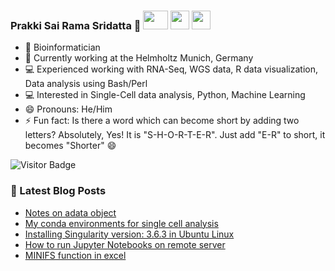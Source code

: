 ### Prakki Sai Rama Sridatta 👋 [<img src="https://img.shields.io/badge/-blue?style=flat-square&logo=Linkedin&logoColor=white&link=https://www.linkedin.com/in/prakki-sai-rama-sridatta-data" width="40" height="30">](https://www.linkedin.com/in/prakki-sai-rama-sridatta-data/) [<img src="https://upload.wikimedia.org/wikipedia/commons/thumb/6/6f/Logo_of_Twitter.svg/1920px-Logo_of_Twitter.svg.png" width="30" height="30">](https://twitter.com/Prakki_Rama) [<img src="https://www.blogger.com/img/logo_blogger_40px.png" width="30" height="30">](https://asearchforsolutions.blogspot.com/)


- 🔭 Bioinformatician
- 🌱 Currently working at the Helmholtz Munich, Germany
- 💻 Experienced working with RNA-Seq, WGS data, R data visualization, Data analysis using Bash/Perl
- 💻 Interested in Single-Cell data analysis, Python, Machine Learning
- 😄 Pronouns: He/Him
- ⚡ Fun fact: Is there a word which can become short by adding two letters? Absolutely, Yes! It is "S-H-O-R-T-E-R". Just add "E-R" to short, it becomes "Shorter" 😄

![Visitor Badge](https://visitor-badge.laobi.icu/badge?page_id=ramadatta.ramdatta)


### 📕 Latest Blog Posts
<!-- BLOG-POST-LIST:START -->
- [Notes on adata object](https://asearchforsolutions.blogspot.com/2023/09/notes-on-adata-object.html)
- [My conda environments for single cell analysis](https://asearchforsolutions.blogspot.com/2023/08/my-conda-environment-for-single-cell.html)
- [Installing Singularity version: 3.6.3 in Ubuntu Linux](https://asearchforsolutions.blogspot.com/2023/08/installing-singularity-version-363-in.html)
- [How to run Jupyter Notebooks on remote server](https://asearchforsolutions.blogspot.com/2023/07/how-to-run-jupyter-notebooks-on-remote.html)
- [MINIFS function in excel](https://asearchforsolutions.blogspot.com/2023/05/minifs-function-in-excel.html)
<!-- BLOG-POST-LIST:END -->
